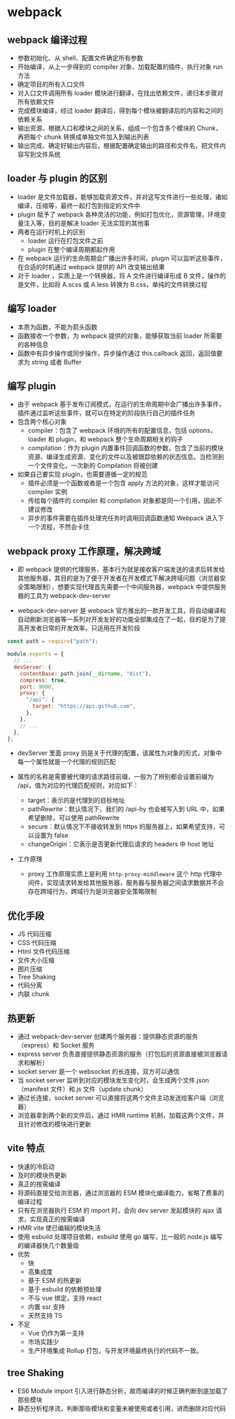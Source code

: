 # webpack

## webpack 编译过程

- 参数初始化、从 shell、配置文件确定所有参数
- 开始编译，从上一步得到的 compiler 对象、加载配置的插件、执行对象 run 方法
- 确定项目的所有入口文件
- 对入口文件调用所有 loader 模块进行翻译，在找出依赖文件，递归本步骤对所有依赖文件
- 完成模块编译，经过 loader 翻译后，得到每个模块被翻译后的内容和之间的依赖关系
- 输出资源、根据入口和模块之间的关系，组成一个包含多个模块的 Chunk，再把每个 chunk 转换成单独文件加入到输出列表
- 输出完成、确定好输出内容后，根据配置确定输出的路径和文件名，把文件内容写到文件系统

## loader 与 plugin 的区别

- loader 是文件加载器，能够加载资源文件，并对这写文件进行一些处理，诸如编译，压缩等，最终一起打包到指定的文件中
- plugin 赋予了 webpack 各种灵活的功能，例如打包优化，资源管理，环境变量注入等，目的是解决 loader 无法实现的其他事
- 两者在运行时机上的区别
  - loader 运行在打包文件之前
  - plugin 在整个编译周期都起作用
- 在 webpack 运行的生命周期会广播出许多时间，plugin 可以监听这些事件，在合适的时机通过 webpack 提供的 API 改变输出结果
- 对于 loader ，实质上是一个转换器，将 A 文件进行编译形成 B 文件，操作的是文件，比如将 A.scss 或 A.less 转换为 B.css，单纯的文件转换过程

## 编写 loader

- 本质为函数，不能为箭头函数
- 函数接收一个参数，为 webpack 提供的对象，能够获取当前 loader 所需要的各种信息
- 函数中有异步操作或同步操作，异步操作通过 this.callback 返回，返回值要求为 string 或者 Buffer

## 编写 plugin

- 由于 webpack 基于发布订阅模式，在运行的生命周期中会广播出许多事件，插件通过监听这些事件，就可以在特定的阶段执行自己的插件任务
- 包含两个核心对象
  - compiler：包含了 webpack 环境的所有的配置信息，包括 options，loader 和 plugin，和 webpack 整个生命周期相关的钩子
  - compilation：作为 plugin 内置事件回调函数的参数，包含了当前的模块资源、编译生成资源、变化的文件以及被跟踪依赖的状态信息。当检测到一个文件变化，一次新的 Compilation 将被创建
- 如果自己要实现 plugin，也需要遵循一定的规范
  - 插件必须是一个函数或者是一个包含 apply 方法的对象，这样才能访问 compiler 实例
  - 传给每个插件的 compiler 和 compilation 对象都是同一个引用，因此不建议修改
  - 异步的事件需要在插件处理完任务时调用回调函数通知 Webpack 进入下一个流程，不然会卡住

## webpack proxy 工作原理，解决跨域

- 即 webpack 提供的代理服务，基本行为就是接收客户端发送的请求后转发给其他服务器，其目的是为了便于开发者在开发模式下解决跨域问题（浏览器安全策略限制），想要实现代理首先需要一个中间服务器，webpack 中提供服务器的工具为 webpack-dev-server

- webpack-dev-server 是 webpack 官方推出的一款开发工具，将自动编译和自动刷新浏览器等一系列对开发友好的功能全部集成在了一起，目的是为了提高开发者日常的开发效率，只适用在开发阶段

```js
const path = require("path");

module.exports = {
  // ...
  devServer: {
    contentBase: path.join(__dirname, "dist"),
    compress: true,
    port: 9000,
    proxy: {
      "/api": {
        target: "https://api.github.com",
      },
    },
    // ...
  },
};
```

- devServer 里面 proxy 则是关于代理的配置，该属性为对象的形式，对象中每一个属性就是一个代理的规则匹配

- 属性的名称是需要被代理的请求路径前缀，一般为了辨别都会设置前缀为 /api，值为对应的代理匹配规则，对应如下：

  - target：表示的是代理到的目标地址
  - pathRewrite：默认情况下，我们的 /api-hy 也会被写入到 URL 中，如果希望删除，可以使用 pathRewrite
  - secure：默认情况下不接收转发到 https 的服务器上，如果希望支持，可以设置为 false
  - changeOrigin：它表示是否更新代理后请求的 headers 中 host 地址

- 工作原理
  - proxy 工作原理实质上是利用 `http-proxy-middleware` 这个 http 代理中间件，实现请求转发给其他服务器，服务器与服务器之间请求数据并不会存在跨域行为，跨域行为是浏览器安全策略限制

## 优化手段

- JS 代码压缩
- CSS 代码压缩
- Html 文件代码压缩
- 文件大小压缩
- 图片压缩
- Tree Shaking
- 代码分离
- 内联 chunk

## 热更新

- 通过 webpack-dev-server 创建两个服务器：提供静态资源的服务（express）和 Socket 服务
- express server 负责直接提供静态资源的服务（打包后的资源直接被浏览器请求和解析）
- socket server 是一个 websocket 的长连接，双方可以通信
- 当 socket server 监听到对应的模块发生变化时，会生成两个文件.json（manifest 文件）和.js 文件（update chunk）
- 通过长连接，socket server 可以直接将这两个文件主动发送给客户端（浏览器）
- 浏览器拿到两个新的文件后，通过 HMR runtime 机制，加载这两个文件，并且针对修改的模块进行更新

## vite 特点

- 快速的冷启动
- 及时的模块热更新
- 真正的按需编译
- 将源码直接交给浏览器，通过浏览器的 ESM 模块化编译能力，省略了费事的编译过程
- 只有在浏览器执行 ESM 的 import 时，会向 dev server 发起模块的 ajax 请求，实现真正的按需编译
- HMR vite 使已编辑的模块失活
- 使用 esbuild 处理项目依赖，esbuild 使用 go 编写，比一般的 node.js 编写的编译器快几个数量级
- 优势
  - 快
  - 高集成度
  - 基于 ESM 的热更新
  - 基于 esbuild 的依赖预处理
  - 不与 vue 绑定，支持 react
  - 内置 ssr 支持
  - 天然支持 TS
- 不足
  - Vue 仍作为第一支持
  - 市场实践少
  - 生产环境集成 Rollup 打包，与开发环境最终执行的代码不一致。

## tree Shaking

- ES6 Module import 引入进行静态分析，故而编译的时候正确判断到底加载了那些模块
- 静态分析程序流，判断那些模块和变量未被使用或者引用，进而删除对应代码
